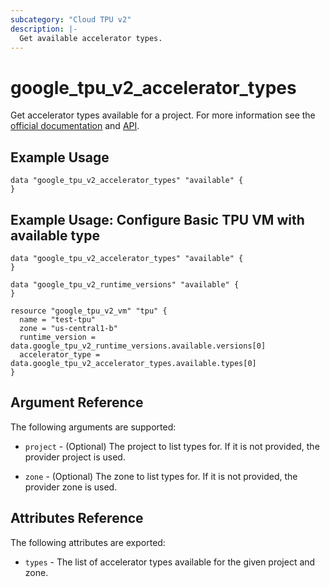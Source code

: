 ```yaml
---
subcategory: "Cloud TPU v2"
description: |-
  Get available accelerator types.
---
```


# google_tpu_v2_accelerator_types

Get accelerator types available for a project. For more information see the [official documentation](https://cloud.google.com/tpu/docs/) and [API](https://cloud.google.com/tpu/docs/reference/rest/v2/projects.locations.acceleratorTypes).

## Example Usage

```hcl
data "google_tpu_v2_accelerator_types" "available" {
}
```

## Example Usage: Configure Basic TPU VM with available type

```hcl
data "google_tpu_v2_accelerator_types" "available" {
}

data "google_tpu_v2_runtime_versions" "available" {
}

resource "google_tpu_v2_vm" "tpu" {
  name = "test-tpu"
  zone = "us-central1-b"
  runtime_version = data.google_tpu_v2_runtime_versions.available.versions[0]
  accelerator_type = data.google_tpu_v2_accelerator_types.available.types[0]
}
```

## Argument Reference

The following arguments are supported:

* `project` - (Optional) The project to list types for. If it
    is not provided, the provider project is used.

* `zone` - (Optional) The zone to list types for. If it
    is not provided, the provider zone is used.

## Attributes Reference

The following attributes are exported:

* `types` - The list of accelerator types available for the given project and zone.
